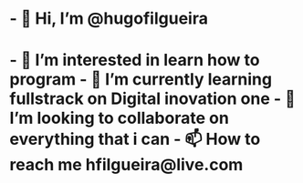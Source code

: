 <h1> - 👋 Hi, I’m @hugofilgueira <h1>
- 👀 I’m interested in learn how to program
- 🌱 I’m currently learning fullstrack on Digital inovation one
- 💞️ I’m looking to collaborate on everything that i can
- 📫 How to reach me hfilgueira@live.com

<!---
hugofilgueira/hugofilgueira is a ✨ special ✨ repository because its `README.md` (this file) appears on your GitHub profile.
You can click the Preview link to take a look at your changes.
--->
